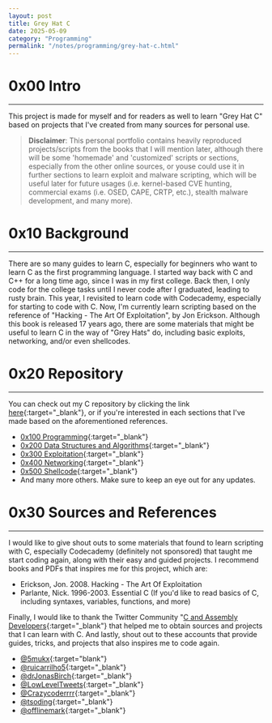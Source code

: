 ```yaml
---
layout: post
title: Grey Hat C
date: 2025-05-09
category: "Programming"
permalink: "/notes/programming/grey-hat-c.html"
---
```


# 0x00 Intro
---
This project is made for myself and for readers as well to learn "Grey Hat C" based on projects that I've created from many sources for personal use.

> **Disclaimer**: This personal portfolio contains heavily reproduced projects/scripts from the books that I will mention later, although there will be some 'homemade' and 'customized' scripts or sections, especially from the other online sources, or youse could use it in further sections to learn exploit and malware scripting, which will be useful later for future usages (i.e. kernel-based CVE hunting, commercial exams (i.e. OSED, CAPE, CRTP, etc.), stealth malware development, and many more).

# 0x10 Background
---
There are so many guides to learn C, especially for beginners who want to learn C as the first programming language. I started way back with C and C++ for a long time ago, since I was in my first college. Back then, I only code for the college tasks until I never code after I graduated, leading to rusty brain. This year, I revisited to learn code with Codecademy, especially for starting to code with C. Now, I'm currently learn scripting based on the reference of "Hacking - The Art Of Exploitation", by Jon Erickson. Although this book is released 17 years ago, there are some materials that might be useful to learn C in the way of "Grey Hats" do, including basic exploits, networking, and/or even shellcodes.

# 0x20 Repository
---
You can check out my C repository by clicking the link [here](https://github.com/prxcmon/grey-hat-c){:target="_blank"}, or if you're interested in each sections that I've made based on the aforementioned references.
  - [0x100 Programming](https://github.com/prxcmon/grey-hat-c/tree/master/0x100_programming){:target="_blank"}
  - [0x200 Data Structures and Algorithms](https://github.com/prxcmon/grey-hat-c/tree/master/0x200_data_structures_and_algorithms){:target="_blank"}
  - [0x300 Exploitation](https://github.com/prxcmon/grey-hat-c/tree/master/0x300_exploitation){:target="_blank"}
  - [0x400 Networking](https://github.com/prxcmon/grey-hat-c/tree/master/0x400_networking){:target="_blank"}
  - [0x500 Shellcode](https://github.com/prxcmon/grey-hat-c/tree/master/0x500_shellcode){:target="_blank"}
  - And many more others. Make sure to keep an eye out for any updates.

# 0x30 Sources and References 
---
I would like to give shout outs to some materials that found to learn scripting with C, especially Codecademy (definitely not sponsored) that taught me start coding again, along with their easy and guided projects. I recommend books and PDFs that inspires me for this project, which are:
- Erickson, Jon. 2008. Hacking - The Art Of Exploitation
- Parlante, Nick. 1996-2003. Essential C (If you'd like to read basics of C, including syntaxes, variables, functions, and more)

Finally, I would like to thank the Twitter Community "[C and Assembly Developers](https://x.com/i/communities/1783990533192651232){:target="_blank"} that helped me to obtain sources and projects that I can learn with C. And lastly, shout out to these accounts that provide guides, tricks, and projects that also inspires me to code again.
- [@5mukx](https://twitter.com/5mukx){:target="blank"}
- [@ruicarrilho5](https://twitter.com/ruicarrilho5){:target="_blank"} 
- [@drJonasBirch](https://twitter.com/drJonasBirch){:target="_blank"} 
- [@LowLevelTweets](https://twitter.com/LowLevelTweets){:target="_blank"} 
- [@Crazycoderrrr](https://twitter.com/Crazycoderrrr){:target="_blank"} 
- [@tsoding](https://twitter.com/tsoding){:target="_blank"} 
- [@offlinemark](https://twitter.com/offlinemark){:target="_blank"} 